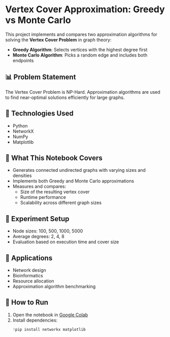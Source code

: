 # Vertex Cover Approximation: Greedy vs Monte Carlo

This project implements and compares two approximation algorithms for solving the **Vertex Cover Problem** in graph theory:
- **Greedy Algorithm**: Selects vertices with the highest degree first
- **Monte Carlo Algorithm**: Picks a random edge and includes both endpoints

## 📊 Problem Statement
The Vertex Cover Problem is NP-Hard. Approximation algorithms are used to find near-optimal solutions efficiently for large graphs.

## 🔧 Technologies Used
- Python
- NetworkX
- NumPy
- Matplotlib

## 🧠 What This Notebook Covers
- Generates connected undirected graphs with varying sizes and densities
- Implements both Greedy and Monte Carlo approximations
- Measures and compares:
  - Size of the resulting vertex cover
  - Runtime performance
  - Scalability across different graph sizes

## 📁 Experiment Setup
- Node sizes: 100, 500, 1000, 5000
- Average degrees: 2, 4, 8
- Evaluation based on execution time and cover size

## 📎 Applications
- Network design
- Bioinformatics
- Resource allocation
- Approximation algorithm benchmarking

## 🚀 How to Run
1. Open the notebook in [Google Colab](https://colab.research.google.com/)
2. Install dependencies:
   ```python
   !pip install networkx matplotlib
